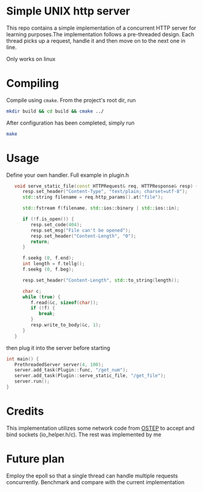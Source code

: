 # Simple UNIX http server
This repo contains a simple implementation of a concurrent HTTP server for learning purposes.The implementation follows a pre-threaded design. Each thread picks up a request, handle it and then move on to the next one in line.

Only works on linux

# Compiling
Compile using `cmake`. From the project's root dir, run
```bash
mkdir build && cd build && cmake ../
```
After configuration has been completed, simply run
```bash
make
```

# Usage
Define your own handler. Full example in plugin.h
```cpp
   void serve_static_file(const HTTPRequest& req, HTTPResponse& resp) {
      resp.set_header("Content-Type", "text/plain; charset=utf-8");
      std::string filename = req.http_params().at("file");

      std::fstream f(filename, std::ios::binary | std::ios::in);

      if (!f.is_open()) {
         resp.set_code(404);
         resp.set_msg("File can't be opened");
         resp.set_header("Content-Length", "0");
         return;
      }

      f.seekg (0, f.end);
      int length = f.tellg();
      f.seekg (0, f.beg);

      resp.set_header("Content-Length", std::to_string(length));

      char c;
      while (true) {
         f.read(&c, sizeof(char));
         if (!f) {
            break;
         }
         resp.write_to_body(&c, 1);
      }
   }
```
then plug it into the server before starting
```cpp
int main() {
   PrethreadedServer server(4, 100);
   server.add_task(Plugin::func, "/get_num");
   server.add_task(Plugin::serve_static_file, "/get_file");
   server.run();
}
```
# Credits
This implementation utilizes some network code from [OSTEP](https://pages.cs.wisc.edu/~remzi/OSTEP/) to accept and bind sockets (io_helper.h/c). The rest was implemented by me
# Future plan
Employ the epoll so that a single thread can handle multiple requests concurrently. Benchmark and compare with the current implementation
